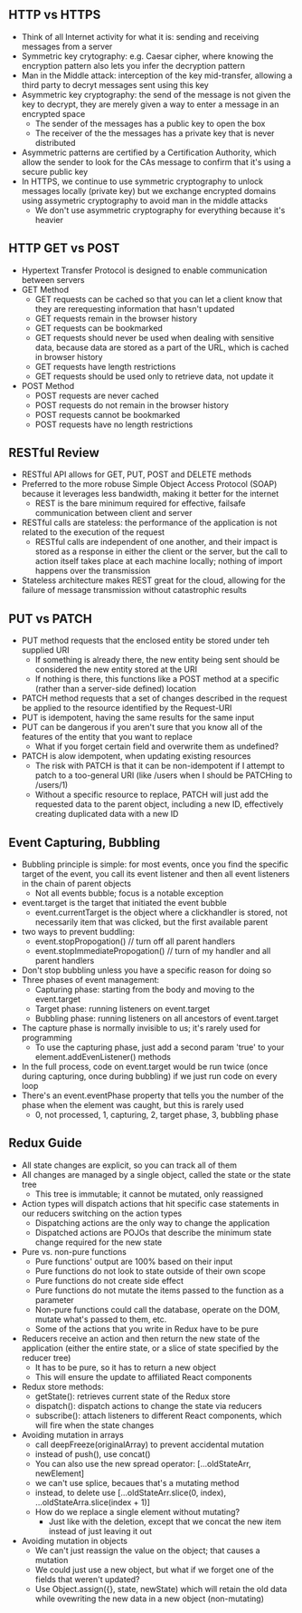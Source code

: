 ## HTTP vs HTTPS

- Think of all Internet activity for what it is: sending and receiving messages from a server
- Symmetric key crytography: e.g. Caesar cipher, where knowing the encryption pattern also lets you infer the decryption pattern
- Man in the Middle attack: interception of the key mid-transfer, allowing a third party to decryt messages sent using this key
- Asymmetric key cryptography: the send of the message is not given the key to decrypt, they are merely given a way to enter a message in an encrypted space
    - The sender of the messages has a public key to open the box
    - The receiver of the the messages has a private key that is never distributed 
- Asymmetric patterns are certified by a Certification Authority, which allow the sender to look for the CAs message to confirm that it's using a secure public key 
- In HTTPS, we continue to use symmetric cryptography to unlock messages locally (private key) but we exchange encrypted domains using assymetric cryptography to avoid man in the middle attacks 
    - We don't use asymmetric cryptography for everything because it's heavier 


## HTTP GET vs POST

- Hypertext Transfer Protocol is designed to enable communication between servers
- GET Method
    - GET requests can be cached so that you can let a client know that they are rerequesting information that hasn't updated
    - GET requests remain in the browser history
    - GET requests can be bookmarked
    - GET requests should never be used when dealing with sensitive data, because data are stored as a part of the URL, which is cached in browser history
    - GET requests have length restrictions
    - GET requests should be used only to retrieve data, not update it 
- POST Method
    - POST requests are never cached
    - POST requests do not remain in the browser history
    - POST requests cannot be bookmarked
    - POST requests have no length restrictions

## RESTful Review

- RESTful API allows for GET, PUT, POST and DELETE methods
- Preferred to the more robuse Simple Object Access Protocol (SOAP) because it leverages less bandwidth, making it better for the internet 
    - REST is the bare minimum required for effective, failsafe communication between client and server
- RESTful calls are stateless: the performance of the application is not related to the execution of the request 
    - RESTful calls are independent of one another, and their impact is stored as a response in either the client or the server, but the call to action itself takes place at each machine locally; nothing of import happens over the transmission
- Stateless architecture makes REST great for the cloud, allowing for the failure of message transmission without catastrophic results 

## PUT vs PATCH

- PUT method requests that the enclosed entity be stored under teh supplied URI
    - If something is already there, the new entity being sent should be considered the new entity stored at the URI
    - If nothing is there, this functions like a POST method at a specific (rather than a server-side defined) location 
- PATCH method requests that a set of changes described in the request be applied to the resource identified by the Request-URI
- PUT is idempotent, having the same results for the same input
- PUT can be dangerous if you aren't sure that you know all of the features of the entity that you want to replace
    - What if you forget certain field and overwrite them as undefined? 
- PATCH is alow idempotent, when updating existing resources
    - The risk with PATCH is that it can be non-idempotent if I attempt to patch to a too-general URI (like /users when I should be PATCHing to /users/1)
    - Without a specific resource to replace, PATCH will just add the requested data to the parent object, including a new ID, effectively creating duplicated data with a new ID

## Event Capturing, Bubbling 

- Bubbling principle is simple: for most events, once you find the specific target of the event, you call its event listener and then all event listeners in the chain of parent objects
    - Not all events bubble; focus is a notable exception
- event.target is the target that initiated the event bubble
    - event.currentTarget is the object where a clickhandler is stored, not necessarily item that was clicked, but the first available parent 
- two ways to prevent buddling:
    - event.stopPropogation() // turn off all parent handlers
    - event.stopImmediatePropogation() // turn of my handler and all parent handlers 
- Don't stop bubbling unless you have a specific reason for doing so
- Three phases of event management:
    - Capturing phase: starting from the body and moving to the event.target
    - Target phase: running listeners on event.target
    - Bubbling phase: running listeners on all ancestors of event.target
- The capture phase is normally invisible to us; it's rarely used for programming
    - To use the capturing phase, just add a second param 'true' to your element.addEvenListener() methods
- In the full process, code on event.target would be run twice (once during capturing, once during bubbling) if we just run code on every loop
- There's an event.eventPhase property that tells you the number of the phase when the element was caught, but this is rarely used
    - 0, not processed, 1, capturing, 2, target phase, 3, bubbling phase

## Redux Guide

- All state changes are explicit, so you can track all of them
- All changes are managed by a single object, called the state or the state tree
    - This tree is immutable; it cannot be mutated, only reassigned
- Action types will dispatch actions that hit specific case statements in our reducers switching on the action types 
    - Dispatching actions are the only way to change the application
    - Dispatched actions are POJOs that describe the minimum state change required for the new state 
- Pure vs. non-pure functions
    - Pure functions' output are 100% based on their input
    - Pure functions do not look to state outside of their own scope
    - Pure functions do not create side effect
    - Pure functions do not mutate the items passed to the function as a parameter
    - Non-pure functions could call the database, operate on the DOM, mutate what's passed to them, etc. 
    - Some of the actions that you write in Redux have to be pure
- Reducers receive an action and then return the new state of the application (either the entire state, or a slice of state specified by the reducer tree)
    - It has to be pure, so it has to return a new object
    - This will ensure the update to affiliated React components
- Redux store methods:
    - getState(): retrieves current state of the Redux store
    - dispatch(): dispatch actions to change the state via reducers
    - subscribe(): attach listeners to different React components, which will fire when the state changes
- Avoiding mutation in arrays
    - call deepFreeze(originalArray) to prevent accidental mutation
    - instead of push(), use concat()
    - You can also use the new spread operator: [...oldStateArr, newElement]
    - we can't use splice, becaues that's a mutating method
    - instead, to delete use [...oldStateArr.slice(0, index), ...oldStateArra.slice(index + 1)]
    - How do we replace a single element without mutating? 
        - Just like with the deletion, except that we concat the new item instead of just leaving it out 
- Avoiding mutation in objects
    - We can't just reassign the value on the object; that causes a mutation
    - We could just use a new object, but what if we forget one of the fields that weren't updated?
    - Use Object.assign({}, state, newState) which will retain the old data while ovewriting the new data in a new object (non-mutating)